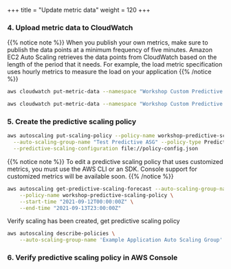 +++
title = "Update metric data"
weight = 120
+++


### 4. Upload metric data to CloudWatch

{{% notice note %}}
When you publish your own metrics, make sure to publish the data points at a minimum frequency of five minutes. Amazon EC2 Auto Scaling retrieves the data points from CloudWatch based on the length of the period that it needs. For example, the load metric specification uses hourly metrics to measure the load on your application
{{% /notice %}}

```bash
aws cloudwatch put-metric-data --namespace "Workshop Custom Predictive Metrics" --metric-data file://metric-instances.json
```

```bash
aws cloudwatch put-metric-data --namespace "Workshop Custom Predictive Metrics" --metric-data file://metric-cpu.json
```

### 5. Create the predictive scaling policy
```bash
aws autoscaling put-scaling-policy --policy-name workshop-predictive-scaling-policy \
  --auto-scaling-group-name "Test Predictive ASG" --policy-type PredictiveScaling \
  --predictive-scaling-configuration file://policy-config.json
```

{{% notice note %}}
To edit a predictive scaling policy that uses customized metrics, you must use the AWS CLI or an SDK. Console support for customized metrics will be available soon.
{{% /notice %}}

```bash
aws autoscaling get-predictive-scaling-forecast --auto-scaling-group-name "Test Predictive ASG" \
    --policy-name workshop-predictive-scaling-policy \
    --start-time "2021-09-12T00:00:00Z" \
    --end-time "2021-09-13T23:00:00Z"
```


Verify scaling has been created, get predictive scaling policy

```bash
aws autoscaling describe-policies \
    --auto-scaling-group-name 'Example Application Auto Scaling Group'
```
### 6. Verify predictive scaling policy in AWS Console